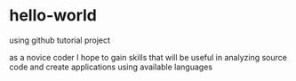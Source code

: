 # hello-world
using github tutorial project

as a novice coder I hope to gain skills that will be useful in analyzing source code and create applications using available languages
